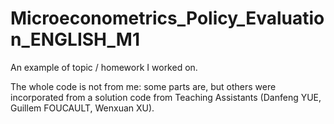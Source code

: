 # Microeconometrics_Policy_Evaluation_ENGLISH_M1

An example of topic / homework I worked on.

The whole code is not from me: some parts are, but others were incorporated from a solution code from Teaching Assistants (Danfeng YUE, Guillem FOUCAULT, Wenxuan XU).
